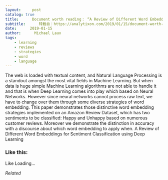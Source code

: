 ```yaml
---
layout:     post
catalog: true
title:      Document worth reading： “A Review of Different Word Embeddings for Sentiment Classification using Deep Learning”
subtitle:      转载自：https://analytixon.com/2019/01/15/document-worth-reading-a-review-of-different-word-embeddings-for-sentiment-classification-using-deep-learning/
date:      2019-01-15
author:      Michael Laux
tags:
    - learning
    - reviews
    - strategies
    - word
    - language
---
```


The web is loaded with textual content, and Natural Language Processing is a standout amongst the most vital fields in Machine Learning. But when data is huge simple Machine Learning algorithms are not able to handle it and that is when Deep Learning comes into play which based on Neural Networks. However since neural networks cannot process raw text, we have to change over them through some diverse strategies of word embedding. This paper demonstrates those distinctive word embedding strategies implemented on an Amazon Review Dataset, which has two sentiments to be classified: Happy and Unhappy based on numerous customer reviews. Moreover we demonstrate the distinction in accuracy with a discourse about which word embedding to apply when. A Review of Different Word Embeddings for Sentiment Classification using Deep Learning





### Like this:

Like Loading...


*Related*

